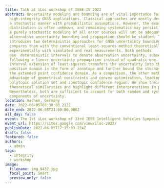 ```yaml
---
title: Talk at iLoc workshop of IEEE IV 2022
abstract: Uncertainty modeling and bounding are of vital importance for
  high-integrity GNSS applications. Classical approaches are mostly developed in
  a stochastic manner with probabilistic assumptions. However, the exact error
  distribution is often unknown, and remaining systematics may persist, so that
  a purely stochastic modeling of all error sources will not be adequate, and
  alternative uncertainty bounding and propagation should be studied. This paper
  introduces two deterministic approaches for GNSS uncertainty bounding and
  compares them with the conventional least-squares method theoretically and
  experimentally with simulated and real measurements. Both methods
  use  deterministic intervals to denote observation uncertainty, subsequently
  following a linear uncertainty propagation instead of quadratic one. The
  interval extension of least-squares transfers the uncertainty into the
  position domain in the form of zonotope and further bound the stochasticity by
  the extended point confidence domain. As a comparison, the other method takes
  advantage of geometrical constraints and convex optimization, leading to a
  polytopic solution set and zonotopic confidence region. We show their
  theoretical similarities and highlight different interpretations in practice.
  Nevertheless, both are sufficient to account for both random and systematic
  components of uncertainty.
location: Aachen, Germany
date: 2022-06-05T08:30:03.212Z
date_end: 2022-06-05T21:00:00.000Z
all_day: false
event: The 1st iLoc workshop of 33rd IEEE Intelligent Vehicles Symposium
event_url: https://sites.google.com/view/iloc-2022/
publishDate: 2022-06-05T17:15:03.224Z
draft: false
featured: false
authors:
  - admin
tags:
  - integrity
  - workshop
image:
  filename: img_9432.jpg
  focal_point: Smart
  preview_only: false
---
```

